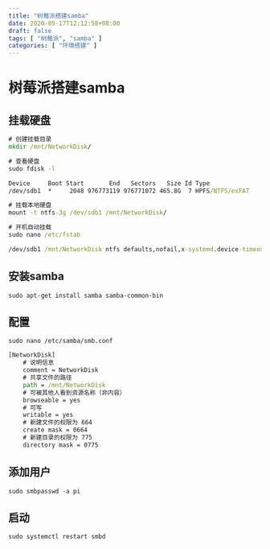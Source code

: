 ```yaml
---
title: "树莓派搭建samba"
date: 2020-05-17T12:12:58+08:00
draft: false
tags: [ "树莓派", "samba" ]
categories: [ "环境搭建" ]
---
```

# 树莓派搭建samba
## 挂载硬盘
```cmd
# 创建挂载目录
mkdir /mnt/NetworkDisk/

# 查看硬盘
sudo fdisk -l

Device     Boot Start       End   Sectors   Size Id Type
/dev/sdb1  *     2048 976773119 976771072 465.8G  7 HPFS/NTFS/exFAT

# 挂载本地硬盘
mount -t ntfs-3g /dev/sdb1 /mnt/NetworkDisk/

# 开机自动挂载
sudo nano /etc/fstab

/dev/sdb1 /mnt/NetworkDisk ntfs defaults,nofail,x-systemd.device-timeout=1,noatime 0 0
```

## 安装samba

`sudo apt-get install samba samba-common-bin`

## 配置
`sudo nano /etc/samba/smb.conf`

```cmd
[NetworkDisk]
    # 说明信息
    comment = NetworkDisk
    # 共享文件的路径
    path = /mnt/NetworkDisk
    # 可被其他人看到资源名称（非内容）
    browseable = yes
    # 可写
    writable = yes
    # 新建文件的权限为 664
    create mask = 0664
    # 新建目录的权限为 775
    directory mask = 0775
```

## 添加用户
`sudo smbpasswd -a pi`

## 启动
`sudo systemctl restart smbd`